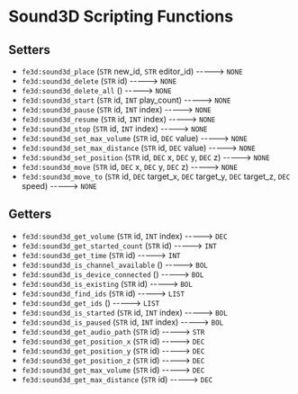 # Sound3D Scripting Functions

## Setters

- `fe3d:sound3d_place` (`STR` new_id, `STR` editor_id) -----> `NONE`
- `fe3d:sound3d_delete` (`STR` id) -----> `NONE`
- `fe3d:sound3d_delete_all` () -----> `NONE`
- `fe3d:sound3d_start` (`STR` id, `INT` play_count) -----> `NONE`
- `fe3d:sound3d_pause` (`STR` id, `INT` index) -----> `NONE`
- `fe3d:sound3d_resume` (`STR` id, `INT` index) -----> `NONE`
- `fe3d:sound3d_stop` (`STR` id, `INT` index) -----> `NONE`
- `fe3d:sound3d_set_max_volume` (`STR` id, `DEC` value) -----> `NONE`
- `fe3d:sound3d_set_max_distance` (`STR` id, `DEC` value) -----> `NONE`
- `fe3d:sound3d_set_position` (`STR` id, `DEC` x, `DEC` y, `DEC` z) -----> `NONE`
- `fe3d:sound3d_move` (`STR` id, `DEC` x, `DEC` y, `DEC` z) -----> `NONE`
- `fe3d:sound3d_move_to` (`STR` id, `DEC` target_x, `DEC` target_y, `DEC` target_z, `DEC` speed) -----> `NONE`

## Getters

- `fe3d:sound3d_get_volume` (`STR` id, `INT` index) -----> `DEC`
- `fe3d:sound3d_get_started_count` (`STR` id) -----> `INT`
- `fe3d:sound3d_get_time` (`STR` id) -----> `INT`
- `fe3d:sound3d_is_channel_available` () -----> `BOL`
- `fe3d:sound3d_is_device_connected` () -----> `BOL`
- `fe3d:sound3d_is_existing` (`STR` id) -----> `BOL`
- `fe3d:sound3d_find_ids` (`STR` id) -----> `LIST`
- `fe3d:sound3d_get_ids` () -----> `LIST`
- `fe3d:sound3d_is_started` (`STR` id, `INT` index) -----> `BOL`
- `fe3d:sound3d_is_paused` (`STR` id, `INT` index) -----> `BOL`
- `fe3d:sound3d_get_audio_path` (`STR` id) -----> `STR`
- `fe3d:sound3d_get_position_x` (`STR` id) -----> `DEC`
- `fe3d:sound3d_get_position_y` (`STR` id) -----> `DEC`
- `fe3d:sound3d_get_position_z` (`STR` id) -----> `DEC`
- `fe3d:sound3d_get_max_volume` (`STR` id) -----> `DEC`
- `fe3d:sound3d_get_max_distance` (`STR` id) -----> `DEC`
